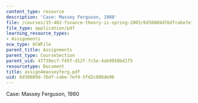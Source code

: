 ```yaml
---
content_type: resource
description: 'Case: Massey Ferguson, 1980'
file: /courses/15-402-finance-theory-ii-spring-2003/6d30889d76dfcabe7ef45fd2c806de96_assign4masseyferg.pdf
file_type: application/pdf
learning_resource_types:
- Assignments
ocw_type: OCWFile
parent_title: Assignments
parent_type: CourseSection
parent_uid: 47739ec7-f45f-d12f-fc5e-4ab9950bd1f5
resourcetype: Document
title: assign4masseyferg.pdf
uid: 6d30889d-76df-cabe-7ef4-5fd2c806de96
---
```

Case: Massey Ferguson, 1980

